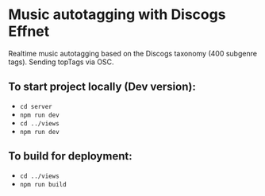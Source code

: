 # Music autotagging with Discogs Effnet
Realtime music autotagging based on the Discogs taxonomy (400 subgenre tags). 
Sending topTags via OSC.

## To start project locally (Dev version):
- `cd server`
- `npm run dev`
- `cd ../views`
- `npm run dev`

## To build for deployment:
- `cd ../views`
- `npm run build`

